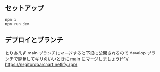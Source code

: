 ## セットアップ

```npm
npm i
npm run dev
```

## デプロイとブランチ

とりあえず main ブランチにマージすると下記に公開されるので develop ブランチで開発してキリのいいときに main にマージしましょう(^^)/  
https://negitorobarchart.netlify.app/
